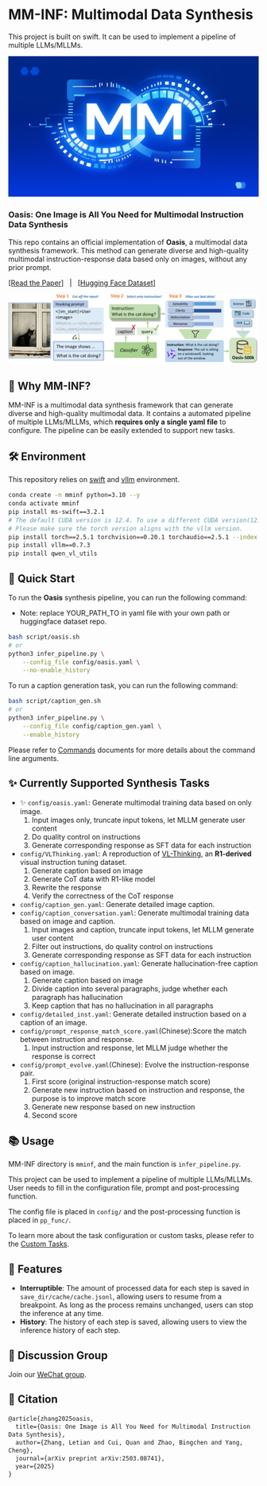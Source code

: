 # MM-INF: Multimodal Data Synthesis

This project is built on swift. It can be used to implement a pipeline of multiple LLMs/MLLMs. 

![Logo](assets/mminf_logo.png)

### Oasis: One Image is All You Need for Multimodal Instruction Data Synthesis
This repo contains an official implementation of **Oasis**, a multimodal data synthesis framework. This method can generate diverse and high-quality multimodal instruction-response data based only on images, without any prior prompt.

<a href="https://arxiv.org/abs/2503.08741">[Read the Paper]</a> &nbsp; | &nbsp; <a href="https://huggingface.co/datasets/WonderThyme/Oasis">[Hugging Face Dataset]</a>

![image](assets/method-cropped.png)

## 🌟 Why MM-INF?

MM-INF is a multimodal data synthesis framework that can generate diverse and high-quality multimodal data. It contains a automated pipeline of multiple LLMs/MLLMs, which **requires only a single yaml file** to configure. The pipeline can be easily extended to support new tasks.

## 🛠️ Environment

This repository relies on [swift](https://github.com/modelscope/ms-swift) and [vllm](https://github.com/vllm-project/vllm) environment.

```bash
conda create -n mminf python=3.10 --y
conda activate mminf
pip install ms-swift==3.2.1
# The default CUDA version is 12.4. To use a different CUDA version(12.1), run:
# Please make sure the torch version aligns with the vllm version.
pip install torch==2.5.1 torchvision==0.20.1 torchaudio==2.5.1 --index-url https://download.pytorch.org/whl/cu121 --force-reinstall
pip install vllm==0.7.3
pip install qwen_vl_utils
```

## 🚀 Quick Start

To run the **Oasis** synthesis pipeline, you can run the following command:
- Note: replace YOUR_PATH_TO in yaml file with your own path or huggingface dataset repo.
```bash
bash script/oasis.sh
# or
python3 infer_pipeline.py \
    --config_file config/oasis.yaml \
    --no-enable_history
```

To run a caption generation task, you can run the following command:
```bash
bash script/caption_gen.sh
# or
python3 infer_pipeline.py \
    --config_file config/caption_gen.yaml \
    --enable_history
```

Please refer to [Commands](docs/Commands.md) documents for more details about the command line arguments.

## ✨ Currently Supported Synthesis Tasks
- ✨ `config/oasis.yaml`: Generate multimodal training data based on only image.
    1. Input images only, truncate input tokens, let MLLM generate user content
    2. Do quality control on instructions
    3. Generate corresponding response as SFT data for each instruction
- `config/VLThinking.yaml`: A reproduction of [VL-Thinking](https://github.com/UCSC-VLAA/VL-Thinking), an **R1-derived** visual instruction tuning dataset.
    1. Generate caption based on image
    2. Generate CoT data with R1-like model
    3. Rewrite the response
    4. Verify the correctness of the CoT response
- `config/caption_gen.yaml`: Generate detailed image caption.
- `config/caption_conversation.yaml`: Generate multimodal training data based on image and caption.
    1. Input images and caption, truncate input tokens, let MLLM generate user content
    2. Filter out instructions, do quality control on instructions
    3. Generate corresponding response as SFT data for each instruction
- `config/caption_hallucination.yaml`: Generate hallucination-free caption based on image.
    1. Generate caption based on image
    2. Divide caption into several paragraphs, judge whether each paragraph has hallucination
    3. Keep caption that has no hallucination in all paragraphs
- `config/detailed_inst.yaml`: Generate detailed instruction based on a caption of an image.
- `config/prompt_response_match_score.yaml`(Chinese):Score the match between instruction and response.
    1. Input instruction and response, let MLLM judge whether the response is correct
- `config/prompt_evolve.yaml`(Chinese): Evolve the instruction-response pair.
    1. First score (original instruction-response match score)
    2. Generate new instruction based on instruction and response, the purpose is to improve match score
    3. Generate new response based on new instruction
    4. Second score



## 📚 Usage

MM-INF directory is `mminf`, and the main function is `infer_pipeline.py`.

This project can be used to implement a pipeline of multiple LLMs/MLLMs. User needs to fill in the configuration file, prompt and post-processing function.

The config file is placed in `config/` and the post-processing function is placed in `pp_func/`.

To learn more about the task configuration or custom tasks, please refer to the [Custom Tasks](docs/Custom_tasks.md).


## 📌 Features
- **Interruptible**: The amount of processed data for each step is saved in `save_dir/cache/cache.jsonl`, allowing users to resume from a breakpoint. As long as the process remains unchanged, users can stop the inference at any time.
- **History**: The history of each step is saved, allowing users to view the inference history of each step.

## 👋 Discussion Group
Join our [WeChat group](assets/MMINF_group.jpeg).

## 📎 Citation
```
@article{zhang2025oasis,
  title={Oasis: One Image is All You Need for Multimodal Instruction Data Synthesis},
  author={Zhang, Letian and Cui, Quan and Zhao, Bingchen and Yang, Cheng},
  journal={arXiv preprint arXiv:2503.08741},
  year={2025}
}
```

